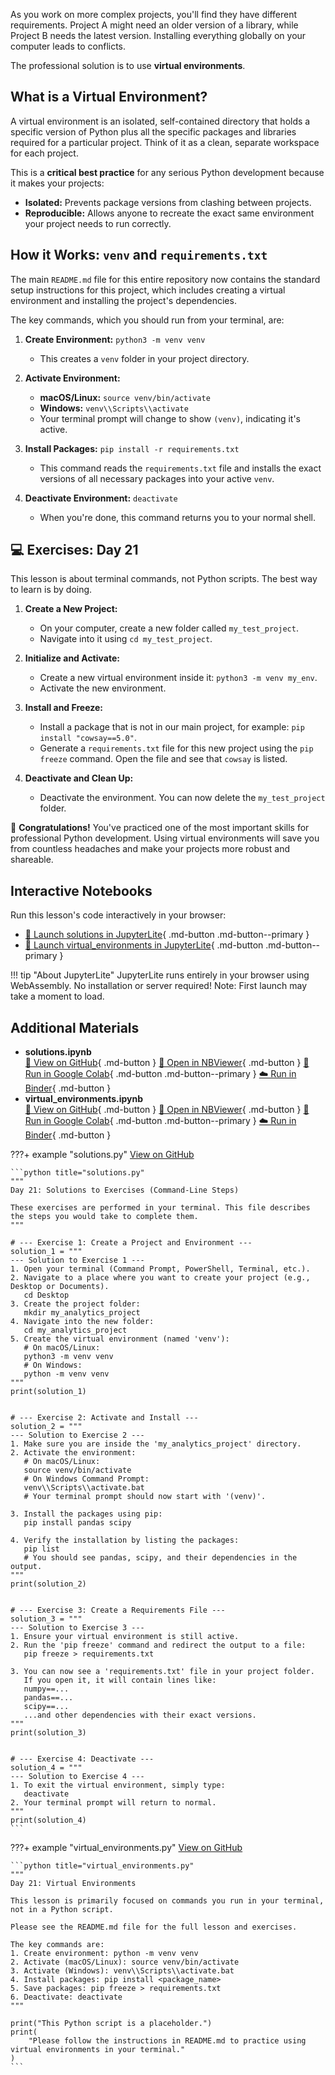 As you work on more complex projects, you'll find they have different requirements. Project A might need an older version of a library, while Project B needs the latest version. Installing everything globally on your computer leads to conflicts.

The professional solution is to use **virtual environments**.

## What is a Virtual Environment?

A virtual environment is an isolated, self-contained directory that holds a specific version of Python plus all the specific packages and libraries required for a particular project. Think of it as a clean, separate workspace for each project.

This is a **critical best practice** for any serious Python development because it makes your projects:

- **Isolated:** Prevents package versions from clashing between projects.
- **Reproducible:** Allows anyone to recreate the exact same environment your project needs to run correctly.

## How it Works: `venv` and `requirements.txt`

The main `README.md` file for this entire repository now contains the standard setup instructions for this project, which includes creating a virtual environment and installing the project's dependencies.

The key commands, which you should run from your terminal, are:

1. **Create Environment:** `python3 -m venv venv`

   - This creates a `venv` folder in your project directory.

1. **Activate Environment:**

   - **macOS/Linux:** `source venv/bin/activate`
   - **Windows:** `venv\\Scripts\\activate`
   - Your terminal prompt will change to show `(venv)`, indicating it's active.

1. **Install Packages:** `pip install -r requirements.txt`

   - This command reads the `requirements.txt` file and installs the exact versions of all necessary packages into your active `venv`.

1. **Deactivate Environment:** `deactivate`

   - When you're done, this command returns you to your normal shell.

## 💻 Exercises: Day 21

This lesson is about terminal commands, not Python scripts. The best way to learn is by doing.

1. **Create a New Project:**

   - On your computer, create a new folder called `my_test_project`.
   - Navigate into it using `cd my_test_project`.

1. **Initialize and Activate:**

   - Create a new virtual environment inside it: `python3 -m venv my_env`.
   - Activate the new environment.

1. **Install and Freeze:**

   - Install a package that is not in our main project, for example: `pip install "cowsay==5.0"`.
   - Generate a `requirements.txt` file for this new project using the `pip freeze` command. Open the file and see that `cowsay` is listed.

1. **Deactivate and Clean Up:**

   - Deactivate the environment. You can now delete the `my_test_project` folder.

🎉 **Congratulations!** You've practiced one of the most important skills for professional Python development. Using virtual environments will save you from countless headaches and make your projects more robust and shareable.



## Interactive Notebooks

Run this lesson's code interactively in your browser:

- [🚀 Launch solutions in JupyterLite](../../jupyterlite/lab?path=Day_21_Virtual_Environments/solutions.ipynb){ .md-button .md-button--primary }
- [🚀 Launch virtual_environments in JupyterLite](../../jupyterlite/lab?path=Day_21_Virtual_Environments/virtual_environments.ipynb){ .md-button .md-button--primary }

!!! tip "About JupyterLite"
    JupyterLite runs entirely in your browser using WebAssembly. No installation or server required! Note: First launch may take a moment to load.
## Additional Materials

- **solutions.ipynb**  
  [📁 View on GitHub](https://github.com/saint2706/Coding-For-MBA/blob/main/Day_21_Virtual_Environments/solutions.ipynb){ .md-button } 
  [📓 Open in NBViewer](https://nbviewer.org/github/saint2706/Coding-For-MBA/blob/main/Day_21_Virtual_Environments/solutions.ipynb){ .md-button } 
  [🚀 Run in Google Colab](https://colab.research.google.com/github/saint2706/Coding-For-MBA/blob/main/Day_21_Virtual_Environments/solutions.ipynb){ .md-button .md-button--primary } 
  [☁️ Run in Binder](https://mybinder.org/v2/gh/saint2706/Coding-For-MBA/main?filepath=Day_21_Virtual_Environments/solutions.ipynb){ .md-button }
- **virtual_environments.ipynb**  
  [📁 View on GitHub](https://github.com/saint2706/Coding-For-MBA/blob/main/Day_21_Virtual_Environments/virtual_environments.ipynb){ .md-button } 
  [📓 Open in NBViewer](https://nbviewer.org/github/saint2706/Coding-For-MBA/blob/main/Day_21_Virtual_Environments/virtual_environments.ipynb){ .md-button } 
  [🚀 Run in Google Colab](https://colab.research.google.com/github/saint2706/Coding-For-MBA/blob/main/Day_21_Virtual_Environments/virtual_environments.ipynb){ .md-button .md-button--primary } 
  [☁️ Run in Binder](https://mybinder.org/v2/gh/saint2706/Coding-For-MBA/main?filepath=Day_21_Virtual_Environments/virtual_environments.ipynb){ .md-button }

???+ example "solutions.py"
    [View on GitHub](https://github.com/saint2706/Coding-For-MBA/blob/main/Day_21_Virtual_Environments/solutions.py)

    ```python title="solutions.py"
    """
    Day 21: Solutions to Exercises (Command-Line Steps)

    These exercises are performed in your terminal. This file describes
    the steps you would take to complete them.
    """

    # --- Exercise 1: Create a Project and Environment ---
    solution_1 = """
    --- Solution to Exercise 1 ---
    1. Open your terminal (Command Prompt, PowerShell, Terminal, etc.).
    2. Navigate to a place where you want to create your project (e.g., Desktop or Documents).
       cd Desktop
    3. Create the project folder:
       mkdir my_analytics_project
    4. Navigate into the new folder:
       cd my_analytics_project
    5. Create the virtual environment (named 'venv'):
       # On macOS/Linux:
       python3 -m venv venv
       # On Windows:
       python -m venv venv
    """
    print(solution_1)


    # --- Exercise 2: Activate and Install ---
    solution_2 = """
    --- Solution to Exercise 2 ---
    1. Make sure you are inside the 'my_analytics_project' directory.
    2. Activate the environment:
       # On macOS/Linux:
       source venv/bin/activate
       # On Windows Command Prompt:
       venv\\Scripts\\activate.bat
       # Your terminal prompt should now start with '(venv)'.

    3. Install the packages using pip:
       pip install pandas scipy

    4. Verify the installation by listing the packages:
       pip list
       # You should see pandas, scipy, and their dependencies in the output.
    """
    print(solution_2)


    # --- Exercise 3: Create a Requirements File ---
    solution_3 = """
    --- Solution to Exercise 3 ---
    1. Ensure your virtual environment is still active.
    2. Run the 'pip freeze' command and redirect the output to a file:
       pip freeze > requirements.txt

    3. You can now see a 'requirements.txt' file in your project folder.
       If you open it, it will contain lines like:
       numpy==...
       pandas==...
       scipy==...
       ...and other dependencies with their exact versions.
    """
    print(solution_3)


    # --- Exercise 4: Deactivate ---
    solution_4 = """
    --- Solution to Exercise 4 ---
    1. To exit the virtual environment, simply type:
       deactivate
    2. Your terminal prompt will return to normal.
    """
    print(solution_4)
    ```

???+ example "virtual_environments.py"
    [View on GitHub](https://github.com/saint2706/Coding-For-MBA/blob/main/Day_21_Virtual_Environments/virtual_environments.py)

    ```python title="virtual_environments.py"
    """
    Day 21: Virtual Environments

    This lesson is primarily focused on commands you run in your terminal,
    not in a Python script.

    Please see the README.md file for the full lesson and exercises.

    The key commands are:
    1. Create environment: python -m venv venv
    2. Activate (macOS/Linux): source venv/bin/activate
    3. Activate (Windows): venv\\Scripts\\activate.bat
    4. Install packages: pip install <package_name>
    5. Save packages: pip freeze > requirements.txt
    6. Deactivate: deactivate
    """

    print("This Python script is a placeholder.")
    print(
        "Please follow the instructions in README.md to practice using virtual environments in your terminal."
    )
    ```
